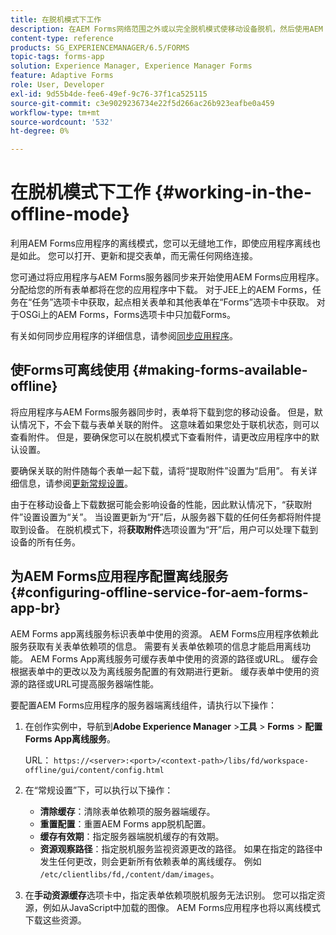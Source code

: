 ```yaml
---
title: 在脱机模式下工作
description: 在AEM Forms网络范围之外或以完全脱机模式使移动设备脱机，然后使用AEM Forms应用程序
content-type: reference
products: SG_EXPERIENCEMANAGER/6.5/FORMS
topic-tags: forms-app
solution: Experience Manager, Experience Manager Forms
feature: Adaptive Forms
role: User, Developer
exl-id: 9d55b4de-fee6-49ef-9c76-37f1ca525115
source-git-commit: c3e9029236734e22f5d266ac26b923eafbe0a459
workflow-type: tm+mt
source-wordcount: '532'
ht-degree: 0%

---
```


# 在脱机模式下工作 {#working-in-the-offline-mode}

利用AEM Forms应用程序的离线模式，您可以无缝地工作，即使应用程序离线也是如此。 您可以打开、更新和提交表单，而无需任何网络连接。

您可通过将应用程序与AEM Forms服务器同步来开始使用AEM Forms应用程序。 分配给您的所有表单都将在您的应用程序中下载。 对于JEE上的AEM Forms，任务在“任务”选项卡中获取，起点相关表单和其他表单在“Forms”选项卡中获取。 对于OSGi上的AEM Forms，Forms选项卡中只加载Forms。

有关如何同步应用程序的详细信息，请参阅[同步应用程序](/help/forms/using/sync-app.md)。

## 使Forms可离线使用 {#making-forms-available-offline}

将应用程序与AEM Forms服务器同步时，表单将下载到您的移动设备。 但是，默认情况下，不会下载与表单关联的附件。 这意味着如果您处于联机状态，则可以查看附件。 但是，要确保您可以在脱机模式下查看附件，请更改应用程序中的默认设置。

要确保关联的附件随每个表单一起下载，请将“提取附件”设置为“启用”。 有关详细信息，请参阅[更新常规设置](/help/forms/using/update-general-settings.md)。

由于在移动设备上下载数据可能会影响设备的性能，因此默认情况下，“获取附件”设置设置为“关”。 当设置更新为“开”后，从服务器下载的任何任务都将附件提取到设备。 在脱机模式下，将&#x200B;**获取附件**&#x200B;选项设置为“开”后，用户可以处理下载到设备的所有任务。

## 为AEM Forms应用程序配置离线服务 {#configuring-offline-service-for-aem-forms-app-br}

AEM Forms app离线服务标识表单中使用的资源。 AEM Forms应用程序依赖此服务获取有关表单依赖项的信息。 需要有关表单依赖项的信息才能启用离线功能。 AEM Forms App离线服务可缓存表单中使用的资源的路径或URL。 缓存会根据表单中的更改以及为离线服务配置的有效期进行更新。 缓存表单中使用的资源的路径或URL可提高服务器端性能。

要配置AEM Forms应用程序的服务器端离线组件，请执行以下操作：

1. 在创作实例中，导航到&#x200B;**Adobe Experience Manager** >**工具** > **Forms** > **配置Forms App离线服务**。

   URL： `https://<server>:<port>/<context-path>/libs/fd/workspace-offline/gui/content/config.html`

1. 在“常规设置”下，可以执行以下操作：

   * **清除缓存**：清除表单依赖项的服务器端缓存。
   * **重置配置**：重置AEM Forms app脱机配置。
   * **缓存有效期**：指定服务器端脱机缓存的有效期。
   * **资源观察路径**：指定脱机服务监视资源更改的路径。 如果在指定的路径中发生任何更改，则会更新所有依赖表单的离线缓存。 例如 `/etc/clientlibs/fd,/content/dam/images`。

1. 在&#x200B;**手动资源缓存**&#x200B;选项卡中，指定表单依赖项脱机服务无法识别。 您可以指定资源，例如从JavaScript中加载的图像。 AEM Forms应用程序也将以离线模式下载这些资源。
